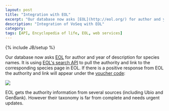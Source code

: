 ```yaml
---
layout: post
title: "Integration with EOL"
excerpt: "Our database now asks [EOL](http://eol.org/) for author and year of description for species names. It is using [EOL's search API](http://eol.org/info/technology) to pull the authority and"
description: "Integration of VoSeq with EOL"
category: 
tags: [API, Encyclopedia of life, EOL, web services]
---
```

{% include JB/setup %}

Our database now asks [EOL](http://eol.org/) for author and year of description
for species names. It is using 
[EOL's search API](http://eol.org/info/technology) to pull the authority and
link to the corresponding species page in EOL. If there is a positive response
from EOL the authority and link will appear under the 
[voucher code](http://nymphalidae.utu.fi/story.php?code=BB28):


![ ](/cpena/blog/assets/figs/authority_from_eol.png)

EOL gets the authority information from several sources (including Ubio and GenBank). However their taxonomy is far from complete and needs urgent updates.
